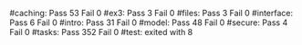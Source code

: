 #caching:
	Pass 53 Fail 0
#ex3:
	Pass 3 Fail 0
#files:
	Pass 3 Fail 0
#interface:
	Pass 6 Fail 0
#intro:
	Pass 31 Fail 0
#model:
	Pass 48 Fail 0
#secure:
	Pass 4 Fail 0
#tasks:
	Pass 352 Fail 0
#test:
	 exited with 8
